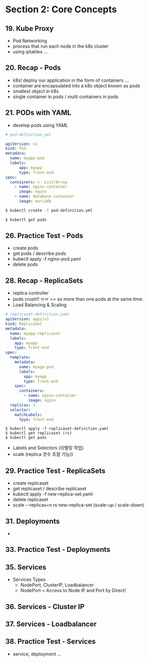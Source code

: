 # Section 2: Core Concepts

## 19. Kube Proxy

- Pod Networking
- process that run each node in the k8s cluster
- using iptables ...

## 20. Recap - Pods

- k8s! deploy our application in the form of containers ...
- container are encapsulated into a k8s object known as pods
- smallest object in k8s
- single container in pods / multi containers in pods

## 21. PODs with YAML

- develop pods using YAML

```yaml
# pod-definition.yml

apiVersion: v1
kind: Pod
metadata:
  name: myapp-pod
  labels:
      app: myapp
      type: front-end
spec:
  containers: <- List/Array
    - name: nginx-container
      image: nginx
    - name: database-container
      image: mariadb

```

```bash
$ kubectl create -f pod-definition.yml

$ kubectl get pods
```

## 26. Practice Test - Pods

- create pods
- get pods / describe pods
- kubectl apply -f nginx-pod.yaml
- delete pods

## 28. Recap - ReplicaSets

- replica controller
- pods crush!! ㅠㅠ => so more than one pods at the same time.
- Load Balancing & Scaling

```yaml
# replicaset-definition.yaml
apiVersion: apps/v1
kind: ReplicaSet
metadata:
  name: myapp-replicaset
  labels:
    app: myapp
    type: front-end
spec:
  template:
    metadata:
      name: myapp-pod
      labels:
        app: myapp
        type: front-end
    spec:
      containers:
        - name: nginx-container
          image: nginx
  replicas: 3
  selector:
    matchLabels:
      tpye: front-end
```

```shell
$ kubectl apply -f replicaset-definition.yaml
$ kubectl get replicaset (rs)
$ kubectl get pods
```

- Labels and Selectors (라벨링 작업)
- scale (replica 갯수 조절 가능))

## 29. Practice Test - ReplicaSets

- create replicaset
- get replicaset / describe replicaset
- kubectl apply -f new-replica-set.yaml
- delete replicaset
- scale --replicas=n rs new-replica-set (scale-up / scale-down)

## 31. Deployments

-

## 33. Practice Test - Deployments

## 35. Services

- Services Types
  - NodePort, ClusterIP, Loadbalancer
  - NodePort = Access to Node IP and Port by Direct!

## 36. Services - Cluster IP

## 37. Services - Loadbalancer

## 38. Practice Test - Services

- service, deployment ...
